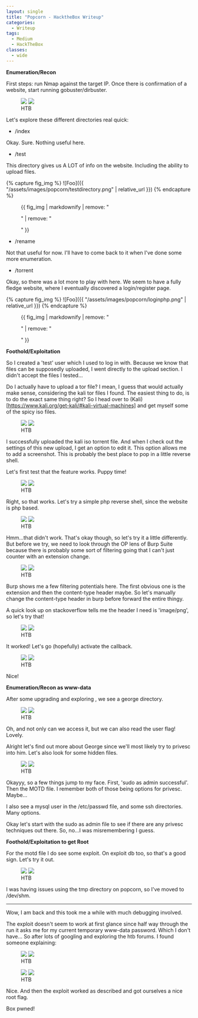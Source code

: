 ```yaml
---
layout: single
title: "Popcorn - HacktheBox Writeup"
categories:
  - Writeup
tags:
  - Medium
  - HackTheBox
classes:
  - wide
---
```



**Enumeration/Recon**

First steps: run Nmap against the target IP. Once there is confirmation of a website, start running gobuster/dirbuster.

<figure class="half">
    <a href="/assets/images/popcorn/nmap.png"><img src="/assets/images/popcorn/nmap.png"></a>
    <a href="/assets/images/popcorn/gobuster.png"><img src="/assets/images/popcorn/gobuster.png"></a>
    <figcaption>HTB</figcaption>
</figure>

Let's explore these different directories real quick: 

* /index

Okay. Sure. Nothing useful here.

* /test

This directory gives us A LOT of info on the website. Including the ability to upload files. 

{% capture fig_img %}
![Foo]({{ "/assets/images/popcorn/testdirectory.png" | relative_url }})
{% endcapture %}

<figure>
  {{ fig_img | markdownify | remove: "<p>" | remove: "</p>" }}
</figure>

* /rename

Not that useful for now. I'll have to come back to it when I've done some more enumeration. 

* /torrent

Okay, so there was a lot more to play with here. We seem to have a fully fledge website, where I eventually discovered a login/register page.

{% capture fig_img %}
![Foo]({{ "/assets/images/popcorn/loginphp.png" | relative_url }})
{% endcapture %}

<figure>
  {{ fig_img | markdownify | remove: "<p>" | remove: "</p>" }}
</figure>


**Foothold/Exploitation**


So I created a 'test' user which I used to log in with. Because we know that files can be supposedly uploaded, I went directly to the upload section. I didn't accept the files I tested...

Do I actually have to upload a tor file? I mean, I guess that would actually make sense, considering the kali tor files I found.
The easiest thing to do, is to do the exact same thing right? So I head over to (Kali)[https://www.kali.org/get-kali/#kali-virtual-machines] and get myself some of the spicy iso files. 


<figure class="half">
    <a href="/assets/images/popcorn/kalitorrent.png"><img src="/assets/images/popcorn/kalitorrent.png"></a>
    <a href="/assets/images/popcorn/kalitor.png"><img src="/assets/images/popcorn/kalitor.png"></a>
    <figcaption>HTB</figcaption>
</figure>

I successfully uploaded the kali iso torrent file. And when I check out the settings of this new upload, I get an option to edit it. This option allows me to add a screenshot.
This is probably the best place to pop in a little reverse shell. 

Let's first test that the feature works. Puppy time!

<figure class="half">
    <a href="/assets/images/popcorn/editkalitor.png"><img src="/assets/images/popcorn/editkalitor.png"></a>
    <a href="/assets/images/popcorn/puppytest.png"><img src="/assets/images/popcorn/puppytest.png"></a>
    <figcaption>HTB</figcaption>
</figure>

Right, so that works. Let's try a simple php reverse shell, since the website is php based. 

<figure class="half">
    <a href="/assets/images/popcorn/reverselisten.png"><img src="/assets/images/popcorn/reverselisten.png"></a>
    <a href="/assets/images/popcorn/oopsfile.png"><img src="/assets/images/popcorn/oopsfile.png"></a>
    <figcaption>HTB</figcaption>
</figure>

Hmm...that didn't work.
That's okay though, so let's try it a little differently. But before we try, we need to look through the OP lens of Burp Suite because there is probably some sort of filtering going that I can't just counter with an extension change. 


<figure class="half">
    <a href="/assets/images/popcorn/burpintercept.png"><img src="/assets/images/popcorn/burpintercept.png"></a>
    <a href="/assets/images/popcorn/invalidburp.png"><img src="/assets/images/popcorn/invalidburp.png"></a>
    <figcaption>HTB</figcaption>
</figure>

Burp shows me a few filtering potentials here. The first obvious one is the extension and then the content-type header maybe. 
So let's manually change the content-type header in burp before forward the entire thingy. 

A quick look up on stackoverflow tells me the header I need is 'image/png', so let's try that!

<figure class="half">
    <a href="/assets/images/popcorn/newheader.png"><img src="/assets/images/popcorn/newheader.png"></a>
    <a href="/assets/images/popcorn/successupload.png"><img src="/assets/images/popcorn/successupload.png"></a>
    <figcaption>HTB</figcaption>
</figure>

It worked! Let's go (hopefully) activate the callback. 

<figure class="half">
    <a href="/assets/images/popcorn/listener.png"><img src="/assets/images/popcorn/listener.png"></a>
    <a href="/assets/images/popcorn/wwwdata.png"><img src="/assets/images/popcorn/wwwdata.png"></a>
    <figcaption>HTB</figcaption>
</figure>

Nice!


**Enumeration/Recon as www-data**


After some upgrading and exploring , we see a george directory.

<figure class="half">
    <a href="/assets/images/popcorn/explore.png"><img src="/assets/images/popcorn/explore.png"></a>
    <a href="/assets/images/popcorn/usertxt.png"><img src="/assets/images/popcorn/usertxt.png"></a>
    <figcaption>HTB</figcaption>
</figure>

Oh, and not only can we access it, but we can also read the user flag! Lovely.

Alright let's find out more about George since we'll most likely try to privesc into him. Let's also look for some hidden files.

<figure class="half">
    <a href="/assets/images/popcorn/whoisg.png"><img src="/assets/images/popcorn/whoisg.png"></a>
    <a href="/assets/images/popcorn/secrets.png"><img src="/assets/images/popcorn/secrets.png"></a>
    <figcaption>HTB</figcaption>
</figure>

Okayyy, so a few things jump to my face. First, 'sudo as admin successful'. Then the MOTD file. I remember both of those being options for privesc. Maybe...

I also see a mysql user in the /etc/passwd file, and some ssh directories. 
Many options.

Okay let's start with the sudo as admin file to see if there are any privesc techniques out there. 
So, no...I was misremembering I guess.


**Foothold/Exploitation to get Root**


For the motd file I do see some exploit. On exploit db too, so that's a good sign. Let's try it out. 

<figure class="half">
    <a href="/assets/images/popcorn/motdexploit.png"><img src="/assets/images/popcorn/motdexploit.png"></a>
    <a href="/assets/images/popcorn/motd2.png"><img src="/assets/images/popcorn/motd2.png"></a>
    <figcaption>HTB</figcaption>
</figure>

I was having issues using the tmp directory on popcorn, so I've moved to /dev/shm. 

-------------------

Wow, I am back and this took me a while with much debugging involved. 

The exploit doesn't seem to work at first glance since half way through the run it asks me for my current temporary www-data password. Which I don't have...
So after lots of googling and exploring the htb forums. I found someone explaining:

<figure class="half">
    <a href="/assets/images/popcorn/result1.png"><img src="/assets/images/popcorn/result1.png"></a>
    <a href="/assets/images/popcorn/result2.png"><img src="/assets/images/popcorn/result2.png"></a>
    <figcaption>HTB</figcaption>
</figure>

<figure class="half">
    <a href="/assets/images/popcorn/oof.png"><img src="/assets/images/popcorn/oof.png"></a>
    <a href="/assets/images/popcorn/difficult.png"><img src="/assets/images/popcorn/difficult.png"></a>
    <figcaption>HTB</figcaption>
</figure>

Nice. And then the exploit worked as described and got ourselves a nice root flag. 

Box pwned!